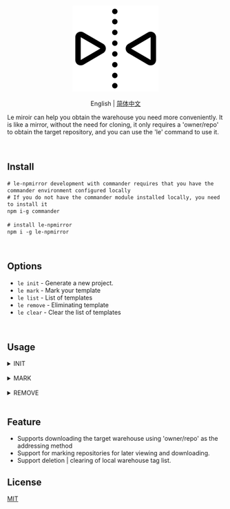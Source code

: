 <p align="center">
<img height="200" src="./assets/mirror.png" alt="le-miroir">
</p>
<p align="center"> English | <a href="./README_zh.md">简体中文</a></p>

Le miroir can help you obtain the warehouse you need more conveniently. It is like a mirror, without the need for cloning, it only requires a 'owner/repo' to obtain the target repository, and you can use the 'le' command to use it.

<br>

## Install

```
# le-npmirror development with commander requires that you have the commander environment configured locally
# If you do not have the commander module installed locally, you need to install it
npm i-g commander

# install le-npmirror
npm i -g le-npmirror
```

<br>

## Options

- `le init` - Generate a new project.
- `le mark` - Mark your template
- `le list` - List of templates
- `le remove` - Eliminating template
- `le clear` - Clear the list of templates

<br>

## Usage

<details>
<summary>INIT</summary>

```js
// Method 1：
// eg: le init inblossoms/Le-miroir mirror[local folder name]
le init owner/repo project-name

// Method 2：
// eg: le init mirror[your mark template] inblossoms/Le-miroir
le init template-index-name project-name
```

</details>
<br>

<details>
<summary>MARK</summary>

```js
le mark

# ? Please mark your warehouse: <Template index name>
# ? Please enter the warehouse address: <owner/repo>
```

</details>
<br>
<details>
<summary>REMOVE</summary>

```js
le remove

# ? Remove the name of the repository you want to delete: <Template index name>
```

</details>

<br>

## Feature

- Supports downloading the target warehouse using 'owner/repo' as the addressing method
- Support for marking repositories for later viewing and downloading.
- Support deletion | clearing of local warehouse tag list.

## License

[MIT](./license)

